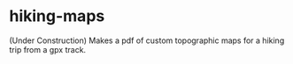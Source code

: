 # hiking-maps

(Under Construction) Makes a pdf of custom topographic maps for a hiking trip from a gpx track.